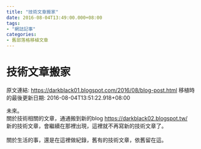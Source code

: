 ```yaml
---
title: "技術文章搬家"
date: 2016-08-04T13:49:00.000+08:00
tags: 
- "網誌記事"
categories:
- 舊部落格移植文章
---
```


# 技術文章搬家

原文連結: https://darkblack01.blogspot.com/2016/08/blog-post.html
移植時的最後更新日期: 2016-08-04T13:51:22.918+08:00

未來。<br />關於技術相關的文章，通通搬到新的blog&nbsp;<a href="https://darkblack02.blogspot.tw/">https://darkblack02.blogspot.tw/</a><br />新的技術文章，會繼續在那裡出現，這裡就不再寫新的技術文章了。<br /><br />關於生活的事，還是在這裡做紀錄，舊有的技術文章，依舊留在這。
